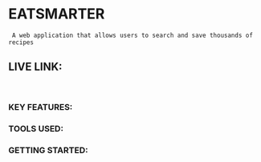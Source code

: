 # EATSMARTER 
```
 A web application that allows users to search and save thousands of recipes
```

## LIVE LINK: 

</br>

### KEY FEATURES: 


### TOOLS USED: 


### GETTING STARTED: 



